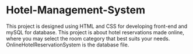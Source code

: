 # Hotel-Management-System
This project is designed using HTML and CSS for developing front-end and mySQL for database.
This project is about hotel reservations made online, where you may select the room category that best suits your needs.
OnlineHotelReservationSystem is the database file.
